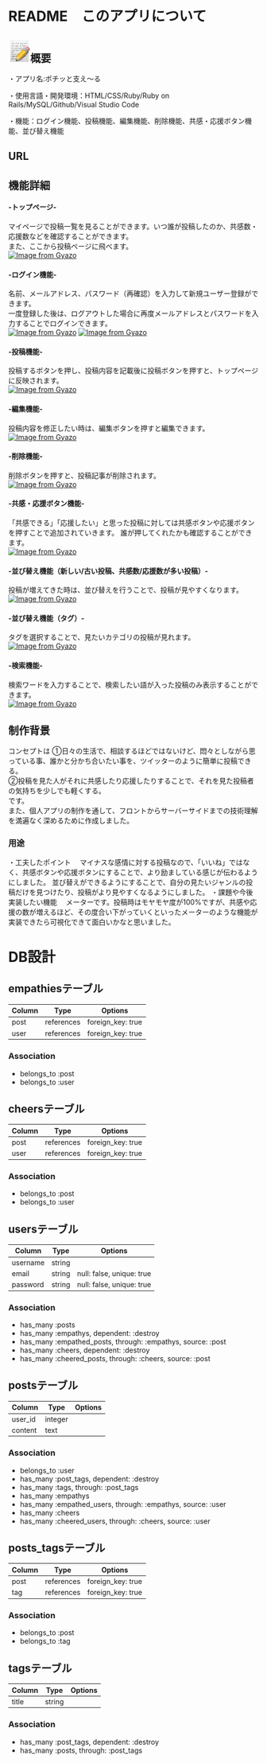 
# README　このアプリについて  
  
  
## ![概要](https://github.com/nanbu391/moyamoya4/blob/master/1f4dd@2x.png)概要
 ・アプリ名:ポチッと支え〜る  
 
 ・使用言語・開発環境：HTML/CSS/Ruby/Ruby on Rails/MySQL/Github/Visual Studio Code  
 
 ・機能：ログイン機能、投稿機能、編集機能、削除機能、共感・応援ボタン機能、並び替え機能


## URL


## 機能詳細
#### -トップページ-
マイページで投稿一覧を見ることができます。いつ誰が投稿したのか、共感数・応援数などを確認することができます。  
また、ここから投稿ページに飛べます。  
[![Image from Gyazo](https://i.gyazo.com/a12fe81d40347eb3947136aac0b35b5e.gif)](https://gyazo.com/a12fe81d40347eb3947136aac0b35b5e)

#### -ログイン機能-
名前、メールアドレス、パスワード（再確認）を入力して新規ユーザー登録ができます。  
一度登録した後は、ログアウトした場合に再度メールアドレスとパスワードを入力することでログインできます。  
[![Image from Gyazo](https://i.gyazo.com/0985997685c168919236736f338ec91a.gif)](https://gyazo.com/0985997685c168919236736f338ec91a)
[![Image from Gyazo](https://i.gyazo.com/20219370380df28d3085d7be2478cf25.gif)](https://gyazo.com/20219370380df28d3085d7be2478cf25)

#### -投稿機能-  
投稿するボタンを押し、投稿内容を記載後に投稿ボタンを押すと、トップページに反映されます。  
[![Image from Gyazo](https://i.gyazo.com/029d2cc3b52045d2d63a06d22c12ea77.gif)](https://gyazo.com/029d2cc3b52045d2d63a06d22c12ea77)  

#### -編集機能-  
投稿内容を修正したい時は、編集ボタンを押すと編集できます。  
[![Image from Gyazo](https://i.gyazo.com/a66e10b863a80487ad6c53af6cb4ddf5.gif)](https://gyazo.com/a66e10b863a80487ad6c53af6cb4ddf5)

#### -削除機能-  
削除ボタンを押すと、投稿記事が削除されます。  
[![Image from Gyazo](https://i.gyazo.com/5e639b4d45d1ed69c8139999d10790ed.gif)](https://gyazo.com/5e639b4d45d1ed69c8139999d10790ed)

#### -共感・応援ボタン機能-
「共感できる」「応援したい」と思った投稿に対しては共感ボタンや応援ボタンを押すことで追加されていきます。
誰が押してくれたかも確認することができます。  
[![Image from Gyazo](https://i.gyazo.com/27e70cf544763e96ac2f9d2eb7d9ce6e.gif)](https://gyazo.com/27e70cf544763e96ac2f9d2eb7d9ce6e)

#### -並び替え機能（新しい/古い投稿、共感数/応援数が多い投稿）-  
投稿が増えてきた時は、並び替えを行うことで、投稿が見やすくなります。  
[![Image from Gyazo](https://i.gyazo.com/8951060adc88a968e92706a9faef3126.gif)](https://gyazo.com/8951060adc88a968e92706a9faef3126) 

#### -並び替え機能（タグ）-
タグを選択することで、見たいカテゴリの投稿が見れます。  
[![Image from Gyazo](https://i.gyazo.com/97e808940ca6e1540795ea154ae1b119.gif)](https://gyazo.com/97e808940ca6e1540795ea154ae1b119)

#### -検索機能-  
検索ワードを入力することで、検索したい語が入った投稿のみ表示することができます。  
[![Image from Gyazo](https://i.gyazo.com/ce21c665b5e0e040104f777c2406cdc1.gif)](https://gyazo.com/ce21c665b5e0e040104f777c2406cdc1)


## 制作背景
コンセプトは
①日々の生活で、相談するほどではないけど、悶々としながら思っている事、誰かと分かち合いたい事を、ツイッターのように簡単に投稿できる。  
②投稿を見た人がそれに共感したり応援したりすることで、それを見た投稿者の気持ちを少しでも軽くする。  
です。  
また、個人アプリの制作を通して、フロントからサーバーサイドまでの技術理解を満遍なく深めるために作成しました。

### 用途
・工夫したポイント
　マイナスな感情に対する投稿なので、「いいね」ではなく、共感ボタンや応援ボタンにすることで、より励ましている感じが伝わるようにしました。
  並び替えができるようにすることで、自分の見たいジャンルの投稿だけを見つけたり、投稿がより見やすくなるようにしました。
・課題や今後実装したい機能
　メーターです。投稿時はモヤモヤ度が100%ですが、共感や応援の数が増えるほど、その度合い下がっていくといったメーターのような機能が実装できたら可視化できて面白いかなと思いました。


# DB設計

## empathiesテーブル
|Column|Type|Options|
|------|----|-------|
|post|references|foreign_key: true|
|user|references|foreign_key: true|

### Association
- belongs_to :post
- belongs_to :user

## cheersテーブル
|Column|Type|Options|
|------|----|-------|
|post|references|foreign_key: true|
|user|references|foreign_key: true|

### Association
- belongs_to :post
- belongs_to :user

## usersテーブル
|Column|Type|Options|
|------|----|-------|
|username|string|
|email|string|null: false, unique: true|
|password|string|null: false, unique: true|

### Association
- has_many :posts
- has_many :empathys, dependent: :destroy
- has_many :empathed_posts, through: :empathys, source: :post
- has_many :cheers, dependent: :destroy
- has_many :cheered_posts, through: :cheers, source: :post

## postsテーブル
|Column|Type|Options|
|------|----|-------|
|user_id|integer|
|content|text|

### Association
- belongs_to :user
- has_many :post_tags, dependent: :destroy
- has_many :tags, through: :post_tags
- has_many :empathys
- has_many :empathed_users, through: :empathys, source: :user
- has_many :cheers
- has_many :cheered_users, through: :cheers, source: :user

## posts_tagsテーブル
|Column|Type|Options|
|------|----|-------|
|post|references|foreign_key: true|
|tag|references|foreign_key: true|

### Association
- belongs_to :post
- belongs_to :tag

## tagsテーブル
|Column|Type|Options|
|------|----|-------|
|title|string|

### Association
- has_many :post_tags, dependent: :destroy
- has_many :posts, through: :post_tags
